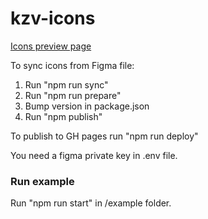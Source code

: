 # kzv-icons

[Icons preview page](https://leonskrilec.github.io/kzv-icons/)

To sync icons from Figma file:

1. Run "npm run sync"
2. Run "npm run prepare"
3. Bump version in package.json
4. Run "npm publish"

To publish to GH pages run "npm run deploy"

You need a figma private key in .env file.

### Run example

Run "npm run start" in /example folder.
